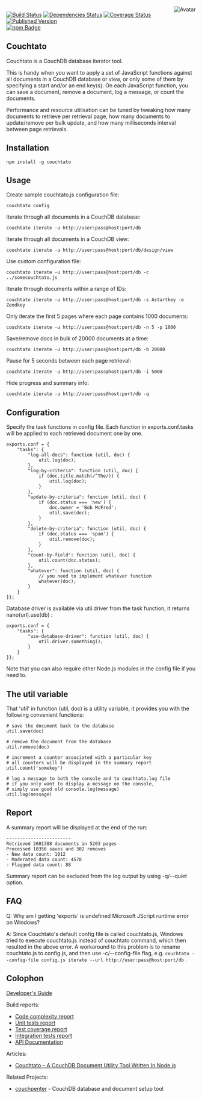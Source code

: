 <img align="right" src="https://raw.github.com/cliffano/couchtato/master/avatar.jpg" alt="Avatar"/>

[![Build Status](https://img.shields.io/travis/cliffano/couchtato.svg)](http://travis-ci.org/cliffano/couchtato)
[![Dependencies Status](https://img.shields.io/david/cliffano/couchtato.svg)](http://david-dm.org/cliffano/couchtato)
[![Coverage Status](https://img.shields.io/coveralls/cliffano/couchtato.svg)](https://coveralls.io/r/cliffano/couchtato?branch=master)
[![Published Version](https://img.shields.io/npm/v/couchtato.svg)](http://www.npmjs.com/package/couchtato)
<br/>
[![npm Badge](https://nodei.co/npm/couchtato.png)](http://npmjs.org/package/couchtato)


Couchtato
---------

Couchtato is a CouchDB database iterator tool.

This is handy when you want to apply a set of JavaScript functions against all documents in a CouchDB database or view, or only some of them by specifying a start and/or an end key(s). On each JavaScript function, you can save a document, remove a document, log a message, or count the documents.

Performance and resource utilisation can be tuned by tweaking how many documents to retrieve per retrieval page, how many documents to update/remove per bulk update, and how many milliseconds interval between page retrievals.

Installation
------------

    npm install -g couchtato
    
Usage
-----

Create sample couchtato.js configuration file:

    couchtato config
    
Iterate through all documents in a CouchDB database:

    couchtato iterate -u http://user:pass@host:port/db

Iterate through all documents in a CouchDB view:

    couchtato iterate -u http://user:pass@host:port/db/design/view

Use custom configuration file:

    couchtato iterate -u http://user:pass@host:port/db -c ../somecouchtato.js

Iterate through documents within a range of IDs:

    couchtato iterate -u http://user:pass@host:port/db -s Astartkey -e Zendkey

Only iterate the first 5 pages where each page contains 1000 documents:

    couchtato iterate -u http://user:pass@host:port/db -n 5 -p 1000
    
Save/remove docs in bulk of 20000 documents at a time:

    couchtato iterate -u http://user:pass@host:port/db -b 20000

Pause for 5 seconds between each page retrieval:

    couchtato iterate -u http://user:pass@host:port/db -i 5000

Hide progress and summary info:

    couchtato iterate -u http://user:pass@host:port/db -q

Configuration
-------------

Specify the task functions in config file. Each function in exports.conf.tasks will be applied to each retrieved document one by one.

    exports.conf = {
        "tasks": {
            "log-all-docs": function (util, doc) {
                util.log(doc);
            },
            "log-by-criteria": function (util, doc) {
                if (doc.title.match(/^The/)) {
                    util.log(doc);
                }
            },
            "update-by-criteria": function (util, doc) {
                if (doc.status === 'new') {
                    doc.owner = 'Bob McFred';
                    util.save(doc);
                }
            },
            "delete-by-criteria": function (util, doc) {
                if (doc.status === 'spam') {
                    util.remove(doc);
                }
            },
            "count-by-field": function (util, doc) {
                util.count(doc.status);
            },
            "whatever": function (util, doc) {
                // you need to implement whatever function
                whatever(doc);
            }
        }
    }};

Database driver is available via util.driver from the task function, it returns nano(url).use(db) :

    exports.conf = {
        "tasks": {
            "use-database-driver": function (util, doc) {
                util.driver.something();
            }
        }
    }};

Note that you can also require other Node.js modules in the config file if you need to.

The util variable
-----------------

That 'util' in function (util, doc) is a utility variable, it provides you with the following convenient functions:

    # save the document back to the database
    util.save(doc)
    
    # remove the document from the database
    util.remove(doc)
    
    # increment a counter associated with a particular key
    # all counters will be displayed in the summary report
    util.count('somekey')
    
    # log a message to both the console and to couchtato.log file
    # if you only want to display a message on the console,
    # simply use good old console.log(message)
    util.log(message)

Report
------

A summary report will be displayed at the end of the run:

    ------------------------
    Retrieved 2601388 documents in 5203 pages
    Processed 10356 saves and 302 removes
    - New data count: 1012
    - Moderated data count: 4578
    - Flagged data count: 88

Summary report can be excluded from the log output by using -q/--quiet option.

FAQ
---

Q: Why am I getting 'exports' is undefined Microsoft JScript runtime error on Windows?

A: Since Couchtato's default config file is called couchtato.js, Windows tried to execute couchtato.js instead of couchtato command, which then resulted in the above error. A workaround to this problem is to rename couchtato.js to config.js, and then use -c/--config-file flag, e.g. `couchtato --config-file config.js iterate --url http://user:pass@host:port/db` .

Colophon
--------

[Developer's Guide](http://cliffano.github.io/developers_guide.html#nodejs)

Build reports:

* [Code complexity report](http://cliffano.github.io/couchtato/bob/complexity/plato/index.html)
* [Unit tests report](http://cliffano.github.io/couchtato/bob/test/buster.out)
* [Test coverage report](http://cliffano.github.io/couchtato/bob/coverage/buster-istanbul/lcov-report/lib/index.html)
* [Integration tests report](http://cliffano.github.io/couchtato/bob/test-integration/cmdt.out)
* [API Documentation](http://cliffano.github.io/couchtato/bob/doc/dox-foundation/index.html)

Articles:

* [Couchtato – A CouchDB Document Utility Tool Written In Node.js](http://blog.shinetech.com/2011/06/30/couchtato-a-couchdb-document-utility-tool-written-in-nodejs/)

Related Projects:

* [couchpenter](http://github.com/cliffano/couchpenter) - CouchDB database and document setup tool
